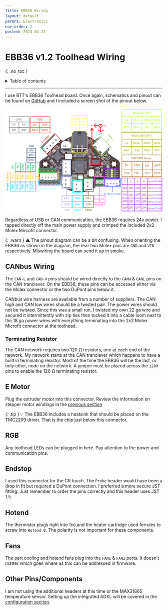 ```yaml
--- 
title: EBB36 Wiring
layout: default
parent: Electronics
nav_order: 2
posted: 2024-04-22
---
```


# EBB36 v1.2 Toolhead Wiring
{: .no_toc }

<details closed markdown="block">
  <summary>
    Table of contents
  </summary>
  {: .text-delta }
1. TOC
{:toc}
</details>

---

I use BTT's EBB36 Toolhead board. Once again, schematics and pinout can be found on [GitHub](https://github.com/bigtreetech/EBB) and I included a screen shot of the pinout below.

<img src='/assets/ebb_pinout.png'>

Regardless of USB or CAN communication, the EBB36 requires 24v power. I tapped directly off the main power supply and crimped the included 2x2 Molex Mircofit connector. 

{: .warn }
:warning: The pinout diagram can be a bit confusing. When orienting the EBB36 as shown in the diagram, the rear two Molex pins are `GND` and `VIN` respectively. Miswiring the board can send it up in smoke.

## CANbus Wiring

The `CAN-L` and `CAN-H` pins should be wired directly to the `CANH` & `CANL` pins on the CAN tranciever. On the EBB36, these pins can be accessed either via the Molex connector or the two DuPont pins below it.

CANbus wire harness are available from a number of suppliers. The CAN high and CAN low wires should be a twisted pair. The power wires should not be twisted. Since this was a small run, I twisted my own 22 ga wire and secured it intermittently with zip ties then tucked it into a cable loom next to the 18 ga power wires with everything terminating into the 2x2 Molex Microfit connector at the toolhead. 

### Terminating Resistor

The CAN network requires two 120 &#937; resistors, one at each end of the network. My network starts at the CAN tranciever which happens to have a built in terminating resistor. Most of the time the EBB36 will be the last, or only other, node on the network. A jumper must be placed across the `120R` pins to enable the 120 &#937; terminating resistor.

## E Motor

Plug the extruder motor into this connector. Review the information on stepper motor windings in the [previous section](/electronics-wiring.html#stepper-motors).

{: .tip }
:bulb: The EBB36 includes a heatsink that should be placed on the TMC2209 driver. That is the chip just below this connector.

## RGB

Any toolhead LEDs can be plugged in here. Pay attention to the power and communication pins.

## Endstop

I used this connector for the CR touch. The `Probe` header would have been a drop in fit but required a DuPont connection. I preferred a more secure JST fitting. Just remember to order the pins correctly and this header uses JST 1.5. 

## Hotend

The thermistor plugs right into `TH0` and the heater cartridge used ferrules to screw into `Hotend 0`. The polarity is not important for these components.

## Fans

The part cooling and hotend fans plug into the `FAN1` & `FAN2` ports. It doesn't matter which goes where as this can be addressed in firmware.

## Other Pins/Components

I am not using the additional headers at this time or the MAX31865 temperature sensor. Setting up the integrated ADXL will be covered in the [configuration section](/software_configuration.html).
